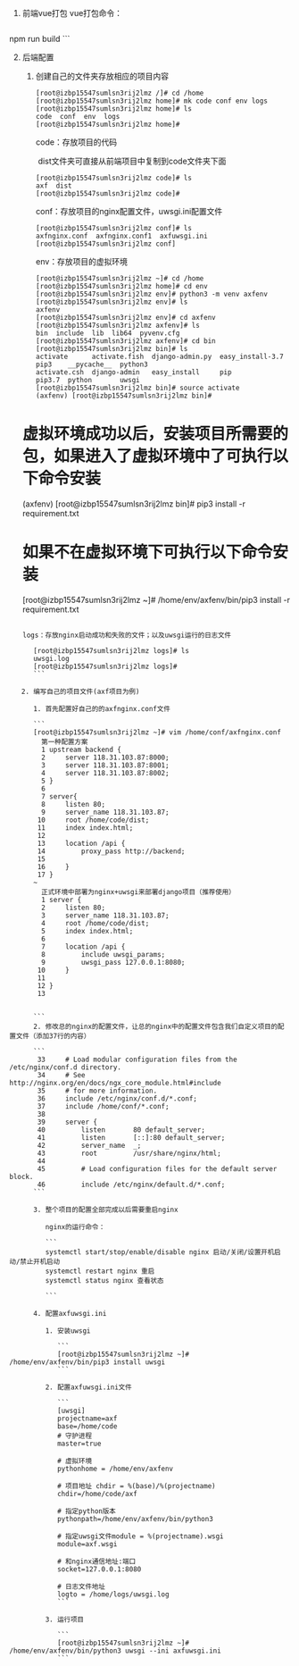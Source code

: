 1. 前端vue打包
vue打包命令：
  
    ```
  npm run build
    ```
  
2. 后端配置
   1. 创建自己的文件夹存放相应的项目内容
      ```
      [root@izbp15547sumlsn3rij2lmz /]# cd /home
      [root@izbp15547sumlsn3rij2lmz home]# mk code conf env logs 
      [root@izbp15547sumlsn3rij2lmz home]# ls
      code  conf  env  logs
      [root@izbp15547sumlsn3rij2lmz home]# 
      ```
      code：存放项目的代码
      
      ​	dist文件夹可直接从前端项目中复制到code文件夹下面
      ```
      [root@izbp15547sumlsn3rij2lmz code]# ls
      axf  dist
      [root@izbp15547sumlsn3rij2lmz code]# 
      ```

      conf：存放项目的nginx配置文件，uwsgi.ini配置文件
   
      ```
      [root@izbp15547sumlsn3rij2lmz conf]# ls
      axfnginx.conf  axfnginx.conf1  axfuwsgi.ini
      [root@izbp15547sumlsn3rij2lmz conf]
      ```
   
      env：存放项目的虚拟环境
   
      ```
      [root@izbp15547sumlsn3rij2lmz ~]# cd /home
      [root@izbp15547sumlsn3rij2lmz home]# cd env
      [root@izbp15547sumlsn3rij2lmz env]# python3 -m venv axfenv
      [root@izbp15547sumlsn3rij2lmz env]# ls
      axfenv
      [root@izbp15547sumlsn3rij2lmz env]# cd axfenv
      [root@izbp15547sumlsn3rij2lmz axfenv]# ls
      bin  include  lib  lib64  pyvenv.cfg
      [root@izbp15547sumlsn3rij2lmz axfenv]# cd bin
      [root@izbp15547sumlsn3rij2lmz bin]# ls
      activate      activate.fish  django-admin.py  easy_install-3.7  pip3    __pycache__  python3
      activate.csh  django-admin   easy_install     pip               pip3.7  python       uwsgi
      [root@izbp15547sumlsn3rij2lmz bin]# source activate
      (axfenv) [root@izbp15547sumlsn3rij2lmz bin]#
      
   # 虚拟环境成功以后，安装项目所需要的包，如果进入了虚拟环境中了可执行以下命令安装
      (axfenv) [root@izbp15547sumlsn3rij2lmz bin]# pip3 install -r requirement.txt
   # 如果不在虚拟环境下可执行以下命令安装
      [root@izbp15547sumlsn3rij2lmz ~]# /home/env/axfenv/bin/pip3 install -r requirement.txt
      ```
      
      logs：存放nginx启动成功和失败的文件；以及uwsgi运行的日志文件
      
```
      [root@izbp15547sumlsn3rij2lmz logs]# ls
      uwsgi.log
      [root@izbp15547sumlsn3rij2lmz logs]# 
      ```
      
   2. 编写自己的项目文件(axf项目为例)
   
      1. 首先配置好自己的的axfnginx.conf文件
      
      ```
      [root@izbp15547sumlsn3rij2lmz ~]# vim /home/conf/axfnginx.conf
        第一种配置方案
        1 upstream backend {
        2     server 118.31.103.87:8000;
        3     server 118.31.103.87:8001;
        4     server 118.31.103.87:8002;
        5 }
        6 
        7 server{
        8     listen 80;
        9     server_name 118.31.103.87;
       10     root /home/code/dist;
       11     index index.html;
       12 
       13     location /api {
       14         proxy_pass http://backend;
       15 
       16     }
       17 }
      ~ 
        正式环境中部署为nginx+uwsgi来部署django项目（推荐使用）
        1 server {
        2     listen 80;
        3     server_name 118.31.103.87;
        4     root /home/code/dist;
        5     index index.html;
        6 
        7     location /api {
        8         include uwsgi_params;
        9         uwsgi_pass 127.0.0.1:8080;
       10     }
       11 
       12 }
       13 
      
      
      ```
      2. 修改总的nginx的配置文件，让总的nginx中的配置文件包含我们自定义项目的配置文件（添加37行的内容）
      
      ```
       33     # Load modular configuration files from the /etc/nginx/conf.d directory.
       34     # See http://nginx.org/en/docs/ngx_core_module.html#include
       35     # for more information.
       36     include /etc/nginx/conf.d/*.conf;
       37     include /home/conf/*.conf;
       38 
       39     server {
       40         listen       80 default_server;
       41         listen       [::]:80 default_server;
       42         server_name  _;
       43         root         /usr/share/nginx/html;
       44 
       45         # Load configuration files for the default server block.
       46         include /etc/nginx/default.d/*.conf;
      ```
      
      3. 整个项目的配置全部完成以后需要重启nginx
      
         nginx的运行命令：
      
         ```
         systemctl start/stop/enable/disable nginx 启动/关闭/设置开机启动/禁止开机启动
         systemctl restart nginx 重启
         systemctl status nginx 查看状态
         
         ```
      
      4. 配置axfuwsgi.ini
      
         1. 安装uwsgi
      
            ```
            [root@izbp15547sumlsn3rij2lmz ~]# /home/env/axfenv/bin/pip3 install uwsgi
            ```
      
         2. 配置axfuwsgi.ini文件
      
            ```
            [uwsgi]
            projectname=axf
            base=/home/code
            # 守护进程
            master=true
            
            # 虚拟环境
            pythonhome = /home/env/axfenv
            
            # 项目地址 chdir = %(base)/%(projectname)
            chdir=/home/code/axf
            
            # 指定python版本
            pythonpath=/home/env/axfenv/bin/python3
            
            # 指定uwsgi文件module = %(projectname).wsgi
            module=axf.wsgi
            
            # 和nginx通信地址:端口
            socket=127.0.0.1:8080
            
            # 日志文件地址
            logto = /home/logs/uwsgi.log
            ```
      
         3. 运行项目
      
            ```
            [root@izbp15547sumlsn3rij2lmz ~]# /home/env/axfenv/bin/python3 uwsgi --ini axfuwsgi.ini
            ```
      
            